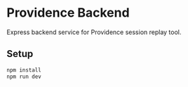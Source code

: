 # Providence Backend

Express backend service for Providence session replay tool.

## Setup

```bash
npm install
npm run dev